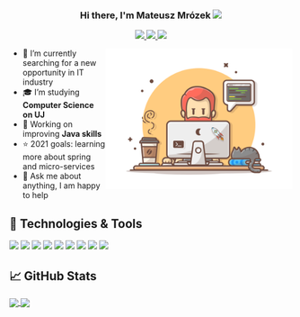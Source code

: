 <h3 align="center">
Hi there, I'm Mateusz Mrózek <img src="https://media.giphy.com/media/hvRJCLFzcasrR4ia7z/giphy.gif" width="29px">
</h3>

<p align="center">
    <a href="https://www.linkedin.com/in/fr0steck/">
        <img src="https://img.icons8.com/color/48/000000/linkedin.png" width="3%"/> 
    </a>
    <a href="mailto:matimrozek@gmail.com"> 
        <img src="https://img.icons8.com/fluent/48/000000/gmail.png" width="3%"/> 
    </a>
    <img src="https://visitor-badge.glitch.me/badge?page_id=fr0steck.fr0steck"/>
</p>


[comment]: <> (####📫 How to reach me:)

<img align="right" src="https://raw.githubusercontent.com/nazkord/nazkord/master/assets/programmer.png" height="250"  alt="programmer image"/>

- 🔭 I’m currently searching for a new opportunity in IT industry
- 🎓 I’m studying **Computer Science on UJ**
- 🌱 Working on improving **Java skills**
- ⭐ 2021 goals: learning more about spring and micro-services
- 💬 Ask me about anything, I am happy to help

🔧 Technologies & Tools
---
![](https://img.shields.io/badge/OS-Linux-informational?style=flat&logo=linux&logoColor=white&color=2bbc8a)
![](https://img.shields.io/badge/Editor-IntelliJ_IDEA-informational?style=flat&logo=intellij-idea&logoColor=white&color=2bbc8a)
![](https://img.shields.io/badge/Code-Java-informational?style=flat&logo=Java&logoColor=white&color=2bbc8a)
![](https://img.shields.io/badge/Code-SQL-informational?style=flat&logo=sqlite&logoColor=white&color=2bbc8a)
![](https://img.shields.io/badge/Framework-Spring-informational?style=flat&logo=Spring&logoColor=white&color=2bbc8a)
![](https://img.shields.io/badge/Shell-Bash-informational?style=flat&logo=gnu-bash&logoColor=white&color=2bbc8a)
![](https://img.shields.io/badge/Tools-Git-informational?style=flat&logo=git&logoColor=white&color=2bbc8a)
![](https://img.shields.io/badge/Tools-MySQL-informational?style=flat&logo=mysql&logoColor=white&color=2bbc8a)
![](https://img.shields.io/badge/Tools-Docker-informational?style=flat&logo=docker&logoColor=white&color=2bbc8a)


📈 GitHub Stats
---

<a href="https://github.com/anuraghazra/github-readme-stats">
  <img align="center" src="https://github-readme-stats.vercel.app/api?username=fr0steck&count_private=true&show_icons=true&theme=dark" />
</a>
<a href="https://github.com/anuraghazra/convoychat">
  <img align="center" src="https://github-readme-stats.vercel.app/api/top-langs/?username=fr0steck&layout=compact&theme=dark" />
</a>
